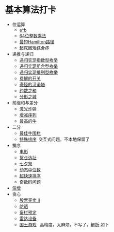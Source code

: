# 基本算法打卡

- 位运算
    - [a^b](PowerABC.java)
    - [64位整数乘法](BitOF64IntegerMultiplication.java)
    - [最短Hamilton路径](ShortestHamiltonPath.java)
    - [起床困难综合症](DTOS.java)
- 递推与递归
    - [递归实现指数型枚举](ExponentialEnumeration.java)
    - [递归实现组合型枚举](CombinationEnumeration.java)
    - [递归实现排列型枚举](ArrangedEnumeration.java)
    - [费解的开关](ConfusingSwitch.java)
    - [奇怪的汉诺塔](WeirdHanoiTower.java)
    - [约数之和](DivisorsSum.java)
    - [分形之城](FractalsCity.java)
- 前缀和与差分
    - [激光炸弹](LaserBomb.java)
    - [增减序列](IncDec.java)
    - [最高的牛](TallestCow.java)
- 二分
    - [最佳牛围栏](BestCattleFence.java)
    - [特殊排序](https://www.acwing.com/problem/content/115/)&#x2002;交互式问题，不本地保留了
- 排序
    - [电影](Movie.java)
    - [货仓选址](WarehouseLocationSelection.java)
    - [七夕祭](TanabataFestival.java)
    - [动态中位数](DynamicMedian.java)
  - [超快速排序](SuperQuickSort.java)
  - [奇数码问题](OddNumbers.java)
- [倍增](Multiply.java)
- 贪心
    - [股票买卖 II](StockJobbingII.java)
  - [防晒](SunProtection.java)
  - [畜栏预定](CorralBooking.java)
  - [雷达设备](RadarEquipment.java)
  - [国王游戏](https://www.acwing.com/problem/content/116/)
    &#x2002;高精度，太麻烦，不写了，[解析](https://www.acwing.com/solution/content/1062/) 如下
